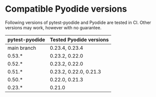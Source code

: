 # Compatible Pyodide versions

Following versions of pytest-pyodide and Pyodide are tested in CI.
Other versions may work, however with no guarantee.

| pytest-pyodide | Tested Pyodide versions |
|----------------|-------------------------|
| main branch    | 0.23.4, 0.23.4          |
| 0.53.*         | 0.23.2, 0.22.0          |
| 0.52.*         | 0.23.2, 0.22.0          |
| 0.51.*         | 0.23.2, 0.22.0, 0.21.3  |
| 0.50.*         | 0.22.0, 0.21.3          |
| 0.23.*         | 0.21.0                  |
